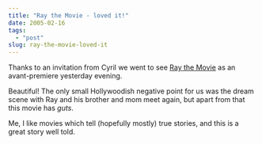 ```yaml
---
title: "Ray the Movie - loved it!"
date: 2005-02-16
tags: 
  - "post"
slug: ray-the-movie-loved-it
---
```


Thanks to an invitation from Cyril we went to see [Ray the Movie](http://www.raymovie.com) as an avant-premiere yesterday evening.

Beautiful! The only small Hollywoodish negative point for us was the dream scene with Ray and his brother and mom meet again, but apart from that this movie has _guts_.

Me, I like movies which tell (hopefully mostly) true stories, and this is a great story well told.
